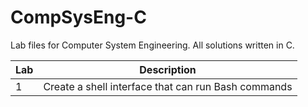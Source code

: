 # CompSysEng-C
Lab files for Computer System Engineering.
All solutions written in C.

Lab | Description
----|------------------------------------------------
1   | Create a shell interface that can run Bash commands
